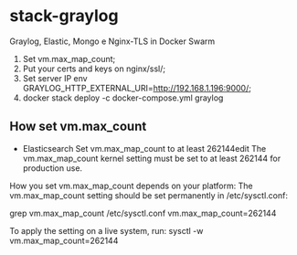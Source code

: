 # stack-graylog
Graylog, Elastic, Mongo e Nginx-TLS in Docker Swarm

1. Set vm.max_map_count;
2. Put your certs and keys on nginx/ssl/;
3. Set server IP env GRAYLOG_HTTP_EXTERNAL_URI=http://192.168.1.196:9000/;
4. docker stack deploy -c docker-compose.yml graylog

## How set vm.max_count
- Elasticsearch
Set vm.max_map_count to at least 262144edit
The vm.max_map_count kernel setting must be set to at least 262144 for production use.

How you set vm.max_map_count depends on your platform:
The vm.max_map_count setting should be set permanently in /etc/sysctl.conf:

grep vm.max_map_count /etc/sysctl.conf
vm.max_map_count=262144

To apply the setting on a live system, run:
sysctl -w vm.max_map_count=262144
